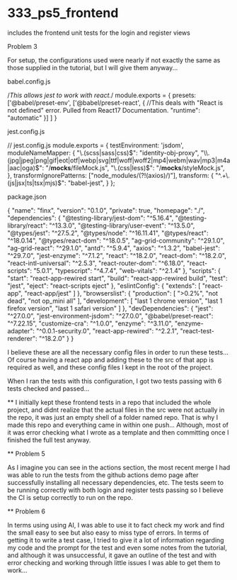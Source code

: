 # 333_ps5_frontend
includes the frontend unit tests for the login and register views

Problem 3

For setup, the configurations used were nearly if not exactly the same as those supplied in the tutorial, but I will give them anyway...

babel.config.js

/*This allows jest to work with react.*/
module.exports = {
    presets: ['@babel/preset-env', ['@babel/preset-react', {
        //This deals with "React is not defined" error. Pulled from React17 Documentation.
        "runtime": "automatic"
    }]
    ]
}

jest.config.js

// jest.config.js
module.exports = {
  testEnvironment: 'jsdom',
  moduleNameMapper: {
    "\\.(scss|sass|css)$": "identity-obj-proxy",
    "\\.(jpg|jpeg|png|gif|eot|otf|webp|svg|ttf|woff|woff2|mp4|webm|wav|mp3|m4a|aac|oga)$":
      "<rootDir>/__mocks__/fileMock.js",
    "\\.(css|less)$": "<rootDir>/__mocks__/styleMock.js",
  },
  transformIgnorePatterns: ["node_modules/(?!(axios)/)"],
  transform: {
    "^.+\\.(js|jsx|ts|tsx|mjs)$": "babel-jest",
  }
};

package.json

{
  "name": "finx",
  "version": "0.1.0",
  "private": true,
  "homepage": "./",
  "dependencies": {
    "@testing-library/jest-dom": "^5.16.4",
    "@testing-library/react": "^13.3.0",
    "@testing-library/user-event": "^13.5.0",
    "@types/jest": "^27.5.2",
    "@types/node": "^16.11.41",
    "@types/react": "^18.0.14",
    "@types/react-dom": "^18.0.5",
    "ag-grid-community": "^29.1.0",
    "ag-grid-react": "^29.1.0",
    "antd": "^5.9.4",
    "axios": "^1.3.2",
    "babel-jest": "^29.7.0",
    "jest-enzyme": "^7.1.2",
    "react": "^18.2.0",
    "react-dom": "^18.2.0",
    "react-intl-universal": "^2.5.3",
    "react-router-dom": "^6.18.0",
    "react-scripts": "5.0.1",
    "typescript": "^4.7.4",
    "web-vitals": "^2.1.4"
  },
  "scripts": {
    "start": "react-app-rewired start",
    "build": "react-app-rewired build",
    "test": "jest",
    "eject": "react-scripts eject"
  },
  "eslintConfig": {
    "extends": [
      "react-app",
      "react-app/jest"
    ]
  },
  "browserslist": {
    "production": [
      ">0.2%",
      "not dead",
      "not op_mini all"
    ],
    "development": [
      "last 1 chrome version",
      "last 1 firefox version",
      "last 1 safari version"
    ]
  },
  "devDependencies": {
    "jest": "^27.0.0",
    "jest-environment-jsdom": "^27.0.0",
    "@babel/preset-react": "^7.22.15",
    "customize-cra": "^1.0.0",
    "enzyme": "^3.11.0",
    "enzyme-adapter": "^0.0.1-security.0",
    "react-app-rewired": "^2.2.1",
    "react-test-renderer": "^18.2.0"
  }
}

I believe these are all the necessary config files in order to run these tests... Of course having a react app and adding these to the src of that app is required as well, and these config files I kept in the root of the project.

When I ran the tests with this configuration, I got two tests passing with 6 tests checked and passed...

** 
I initially kept these frontend tests in a repo that included the whole project, and didnt realize that the actual files in the src were not actually in the repo, it was just an empty shell of a folder named repo. That is why I made this repo and everything came in within one push... Although, most of it was error checking what I wrote as a template and then committing once I finished the full test anyway.

**
Problem 5

As I imagine you can see in the actions section, the most recent merge I had was able to run the tests from the github actions demo page after successfully installing all necessary dependencies, etc. The tests seem to be running correctly with both login and register tests passing so I believe the CI is setup correctly to run on the repo.

**
Problem 6 

In terms using using AI, I was able to use it to fact check my work and find the small easy to see but also easy to miss type of errors. In terms of getting it to write a test case, I tried to give it a lot of information regarding my code and the prompt for the test and even some notes from the tutorial, and although it was unsuccessful, it gave an outline of the test and with error checking and working through little issues I was able to get them to work...

